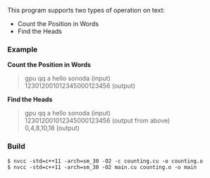 This program supports two types of operation on text: <br />
* Count the Position in Words
* Find the Heads

### Example <br />
**Count the Position in Words** <br />
> gpu qq a hello sonoda (input) <br />
> 123012001012345000123456 (output) <br />

**Find the Heads** <br />
> gpu qq a hello sonoda (input) <br />
> 123012001012345000123456 (output from above) <br />
> 0,4,8,10,18 (output) <br />

### Build <br />
```Shell
$ nvcc -std=c++11 -arch=sm_30 -O2 -c counting.cu -o counting.o
$ nvcc -std=c++11 -arch=sm_30 -O2 main.cu counting.o -o main
```

